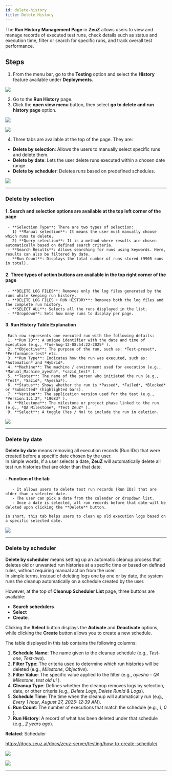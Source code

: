 ```yaml
---
id: delete-history
title: Delete History
---
```


The **Run History Management Page** in **ZeuZ** allows users to view and manage records of executed test runs, check details such as status and execution time, filter or search for specific runs, and track overall test performance.

## Steps

1. From the menu bar, go to the **Testing** option and select the **History** feature available under **Deployments**.

![](/img/how-tos/delete-history/deploy-history.png)

2. Go to the **Run History** page.
3. Click the **open view menu** button, then select **go to delete and run history page** option.

![](/img/how-tos/delete-history/delete-option.png)

![](/img/how-tos/delete-history/delete-button.png)

4. Three tabs are available at the top of the page. They are:  
- **Delete by selection**: Allows the users to manually select specific runs and delete them.
- **Delete by date**: Lets the user delete runs executed within a chosen date range.
- **Delete by scheduler**: Deletes runs based on predefined schedules.

![](/img/how-tos/delete-history/delete-selection.png)

---

### Delete by selection

#### 1. Search and selection options are available at the top left corner of the page
     - **Selection Type**: There are two types of selection:
       1) **Manual selection**: It means the user must manually choose which runs to delete.
       2) **Query selection**: It is a method where results are chosen automatically based on defined search criteria.
     - **Search Results**: Allows searching for runs using keywords. Here, results can also be filtered by date.
     - **Run Count**: Displays the total number of runs stored (9905 runs in total).

#### 2. Three types of action buttons are available in the top right corner of the page
     - **DELETE LOG FILES**: Removes only the log files generated by the runs while keeping run history.
     - **DELETE LOG FILES + RUN HISTORY**: Removes both the log files and the complete run history.
     - **SELECT ALL**: Selects all the runs displayed in the list.
     - **Dropdown**: Sets how many runs to display per page.

#### 3. Run History Table Explanation
     Each row represents one executed run with the following details:
     1. **Run ID**: A unique identifier with the date and time of execution (e.g., *Tue-Aug-12-08:54:22-2025* ).
     2. **Objective**: The purpose of the run, such as: *Test-preset*, *Performance test* etc.
     3. **Run Type**: Indicates how the run was executed, such as: *Automation* and *Hybrid*.
     4. **Machine**: The machine / environment used for execution (e.g., *Manual_Machine_ayesha*, *sazid_test* ).
     5. **Tester**: The name of the person who initiated the run (e.g., *Test*, *Sazid*, *Ayesha*).
     6. **Status**: Shows whether the run is *Passed*, *Failed*, *Blocked* or *Submitted* (highlighted bars).
     7. **Version**: The application version used for the test (e.g., *Version:1:1.2*, *19683* ).
     8. **Milestone**: The milestone or project phase linked to the run (e.g., *QA Milestone*, *Test ZeuZ* ).
     9. **Select**: A toggle (Yes / No) to include the run in deletion.

![](/img/how-tos/delete-history/delete-log.png)

---

### Delete by date
**Delete by date** means removing all execution records (Run IDs) that were created before a specific date chosen by the user.  
In simple words, if a user selects a date, **ZeuZ** will automatically delete all test run histories that are older than that date.

#### - Function of the tab
       - It allows users to delete test run records (Run IDs) that are older than a selected date.
       - The user can pick a date from the calendar or dropdown list.
       - Once a date is selected, all run records before that date will be deleted upon clicking the **Delete** button.

    In short, this tab helps users to clean up old execution logs based on a specific selected date.

![](/img/how-tos/delete-history/delete-date.png)

---

### Delete by scheduler
**Delete by scheduler** means setting up an automatic cleanup process that deletes old or unwanted run histories at a specific time or based on defined rules, without requiring manual action from the user.  
In simple terms, instead of deleting logs one by one or by date, the system runs the cleanup automatically on a schedule created by the user.

However, at the top of **Cleanup Scheduler List** page, three buttons are available:
- **Search schedulers**
- **Select**
- **Create**.  

Clicking the **Select** button displays the **Activate** and **Deactivate** options, while clicking the **Create** button allows you to create a new schedule.

The table displayed in this tab contains the following columns:
1. **Schedule Name**: The name given to the cleanup schedule (e.g., *Test-one*, *Test-two*).
2. **Filter Type**: The criteria used to determine which run histories will be deleted (e.g., *Milestone*, *Objective*).
3. **Filter Value**: The specific value applied to the filter (e.g., *ayesha - QA Milestone*, *test old ui* ).
4. **Cleanup Type**: Defines whether the cleanup removes logs by selection, date, or other criteria (e.g., *Delete Logs*, *Delete RunId & Logs*).
5. **Schedule Time**: The time when the cleanup will automatically run (e.g., *Every 1 hour*, *August 27, 2025: 12:39 AM*).
6. **Run Count**: The number of executions that match the schedule (e.g., *1*, *0* ).
7. **Run History**: A record of what has been deleted under that schedule (e.g., *2 years ago*).

**Related**: Scheduler

https://docs.zeuz.ai/docs/zeuz-server/testing/how-to-create-schedule/

![](/img/how-tos/delete-history/search-scheduler.png)

![](/img/how-tos/delete-history/activate-scheduler.png)

---
